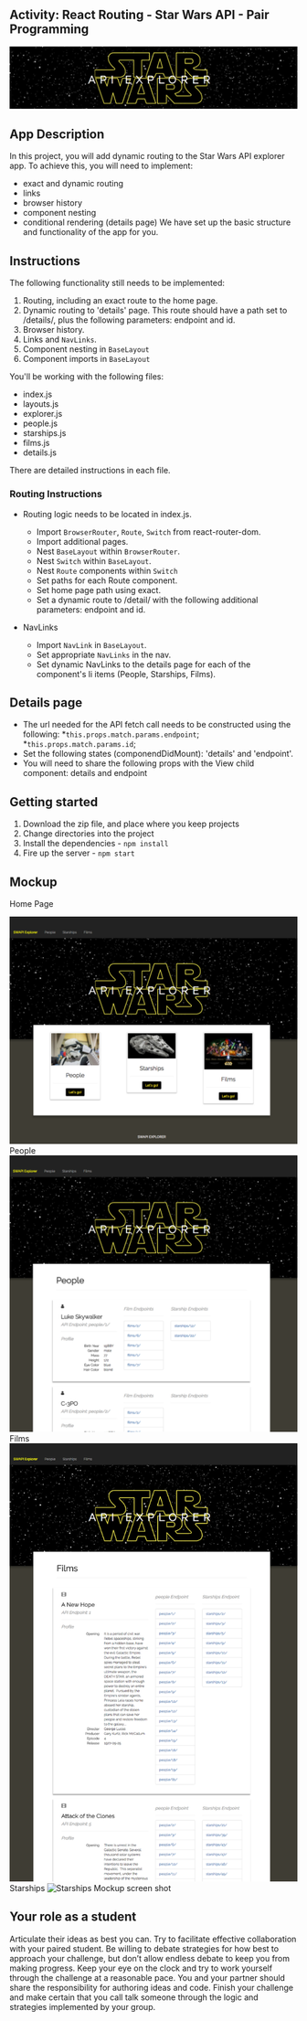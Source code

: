 ## Activity: React Routing - Star Wars API - Pair Programming
![Header Mockup screen shot](https://github.com/carlotapearl/React-Dynamic-Routing-Star-Wars-API/blob/master/images/header.png)

## App Description  
In this project, you will add dynamic routing to the Star Wars API explorer app. To achieve this, you will need to implement:
* exact and dynamic routing
* links
* browser history
* component nesting
* conditional rendering (details page)
We have set up the basic structure and functionality of the app for you.

## Instructions  
The following functionality still needs to be implemented:
1. Routing, including an exact route to the home page.
2. Dynamic routing to 'details' page. This route should have a path set to /details/, plus the following parameters: endpoint and id.
3. Browser history.
4. Links and `NavLinks`.
5. Component nesting in `BaseLayout`
6. Component imports in `BaseLayout`

You'll be working with the following files:
* index.js
* layouts.js
* explorer.js
* people.js
* starships.js
* films.js
* details.js

There are detailed instructions in each file.

### Routing Instructions  
* Routing logic needs to be located in index.js.
  * Import `BrowserRouter`, `Route`, `Switch` from react-router-dom.
  * Import additional pages.
  * Nest `BaseLayout` within `BrowserRouter`.
  * Nest `Switch` within `BaseLayout`.
  * Nest `Route` components within `Switch`
  * Set paths for each Route component.
  * Set home page path using exact.
  * Set a dynamic route to /detail/ with the following additional parameters: endpoint and id.
  
* NavLinks
  * Import `NavLink` in `BaseLayout`.
  * Set appropriate `NavLinks` in the nav.
  * Set dynamic NavLinks to the details page for each of the component's li items (People, Starships, Films).

## Details page
  * The url needed for the API fetch call needs to be constructed using the following:
    *`this.props.match.params.endpoint`;
    *`this.props.match.params.id`;
  * Set the following states (componendDidMount): 'details' and 'endpoint'.
  * You will need to share the following props with the View child component: details and endpoint

## Getting started  

1. Download the zip file, and place where you keep projects
2. Change directories into the project
3. Install the dependencies - `npm install`
4. Fire up the server - `npm start`

## Mockup  
Home Page

![Home Page Mockup screen shot](https://github.com/carlotapearl/React-Dynamic-Routing-Star-Wars-API/blob/master/images/home.png)
People
![People Mockup screen shot](https://github.com/carlotapearl/React-Dynamic-Routing-Star-Wars-API/blob/master/images/people.png)
Films
![Films Mockup screen shot](https://github.com/carlotapearl/React-Dynamic-Routing-Star-Wars-API/blob/master/images/films.png)
Starships
![Starships Mockup screen shot](https://github.com/carlotapearl/React-Dynamic-Routing-Star-Wars-API/blob/master/images/startships.png)

## Your role as a student
Articulate their ideas as best you can. Try to facilitate effective collaboration with your paired student. Be willing to debate strategies for how best to approach your challenge, but don’t allow endless debate to keep you from making progress. Keep your eye on the clock and try to work yourself through the challenge at a reasonable pace. You and your partner should share the responsibility for authoring ideas and code. Finish your challenge and make certain that you call talk someone through the logic and strategies implemented by your group.
